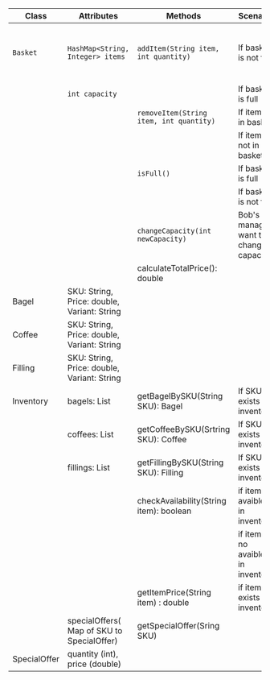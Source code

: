 | Class        | Attributes                                  | Methods                                 | Scenario                              | Output                                           |  
|--------------|---------------------------------------------|-----------------------------------------|---------------------------------------|--------------------------------------------------|
| `Basket`     | `HashMap<String, Integer> items`            | `addItem(String item, int quantity)`    | If basket is not full                 | `Added item to basket, you can add 2 items more` |
|              | `int capacity`                              |                                         | If basket is full                     | `Basket is full`                                 |
|              |                                             | `removeItem(String item, int quantity)` | If item is in basket                  | true                                             |
|              |                                             |                                         | If item is not in basket              | false                                            |
|              |                                             | `isFull()`                              | If basket is full                     | true                                             |
|              |                                             |                                         | If basket is not full                 | false                                            |
|              |                                             | `changeCapacity(int newCapacity)`       | Bob's manager want to change capacity |                                                  |
|              |                                             | calculateTotalPrice(): double           |                                       |                                                  |
| Bagel        | SKU: String, Price: double, Variant: String |                                         |                                       |                                                  |
| Coffee       | SKU: String, Price: double, Variant: String |                                         |                                       |                                                  |
| Filling      | SKU: String, Price: double, Variant: String |                                         |                                       |                                                  |
| Inventory    | bagels: List<Bagel>                         | getBagelBySKU(String SKU): Bagel        | If SKU exists in inventory            | Bagel object                                     |
|              | coffees: List<Coffee>                       | getCoffeeBySKU(Srtring SKU): Coffee     | If SKU exists in inventory            | Coffee object                                    |
|              | fillings: List<Filling>                     | getFillingBySKU(String SKU): Filling    | If SKU exists in inventory            | Filling object                                   |
|              |                                             | checkAvailability(String item): boolean | if item is avaible in inventory       | true                                             |
|              |                                             |                                         | if item is no avaible in inventory    | false                                            |
|              |                                             | getItemPrice(String item) : double      | if item exists in inventory           | Price of the item                                |
|              | specialOffers( Map of SKU to SpecialOffer)  | getSpecialOffer(Sring SKU)              |                                       |                                                  |
| SpecialOffer | quantity (int), price (double)              |                                         |                                       |                                                  |
